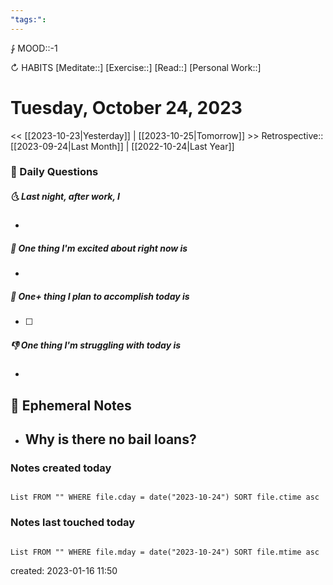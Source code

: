 ```yaml
---
"tags:":
---
```


⨑ MOOD::-1

↻ HABITS
[Meditate::]
[Exercise::]
[Read::]
[Personal Work::]

# Tuesday, October 24, 2023

\<\< [[2023-10-23|Yesterday]] | [[2023-10-25|Tomorrow]] >>
Retrospective:: [[2023-09-24|Last Month]] | [[2022-10-24|Last Year]]

### 📅 Daily Questions

##### 🌜 Last night, after work, I

-

##### 🙌 One thing I'm excited about right now is

-

##### 🚀 One+ thing I plan to accomplish today is

- [ ]

##### 👎 One thing I'm struggling with today is

-

## 📝 Ephemeral Notes

- Why is there no bail loans?
	-

### Notes created today

```dataview

List FROM "" WHERE file.cday = date("2023-10-24") SORT file.ctime asc

```

### Notes last touched today

```dataview

List FROM "" WHERE file.mday = date("2023-10-24") SORT file.mtime asc

```

created: 2023-01-16 11:50
